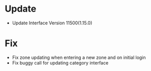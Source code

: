 # Update

* Update Interface Version 11500(1.15.0)

# Fix

* Fix zone updating when entering a new zone and on initial login
* Fix buggy call for updating category interface
